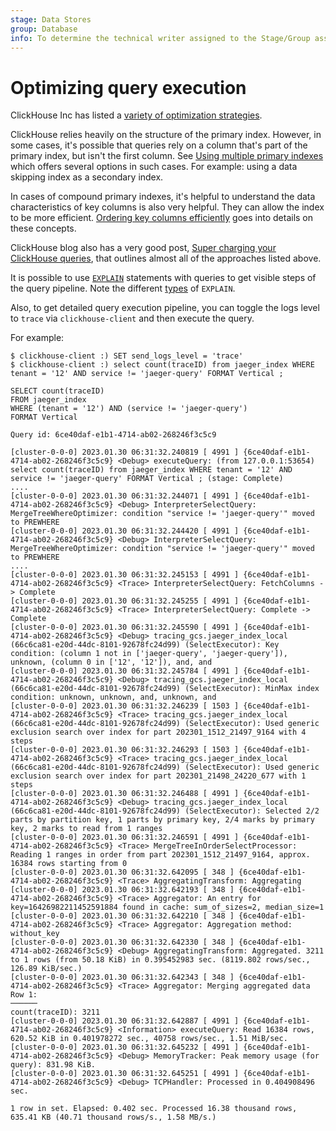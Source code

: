 ```yaml
---
stage: Data Stores
group: Database
info: To determine the technical writer assigned to the Stage/Group associated with this page, see https://about.gitlab.com/handbook/product/ux/technical-writing/#assignments
---
```


# Optimizing query execution

ClickHouse Inc has listed a [variety of optimization strategies](https://clickhouse.com/docs/en/optimize/).

ClickHouse relies heavily on the structure of the primary index. However, in some cases, it's possible that queries rely on a column that's part of the primary index, but isn't the first column. See [Using multiple primary indexes](https://clickhouse.com/docs/en/guides/improving-query-performance/sparse-primary-indexes/sparse-primary-indexes-multiple) which offers several options in such cases. For example: using a data skipping index as a secondary index.

In cases of compound primary indexes, it's helpful to understand the data characteristics of key columns is also very helpful. They can allow the index to be more efficient. [Ordering key columns efficiently](https://clickhouse.com/docs/en/guides/improving-query-performance/sparse-primary-indexes/sparse-primary-indexes-cardinality) goes into details on these concepts.

ClickHouse blog also has a very good post, [Super charging your ClickHouse queries](https://clickhouse.com/blog/clickhouse-faster-queries-with-projections-and-primary-indexes), that outlines almost all of the approaches listed above.

It is possible to use [`EXPLAIN`](https://clickhouse.com/docs/en/sql-reference/statements/explain/) statements with queries to get visible steps of the query pipeline. Note the different [types](https://clickhouse.com/docs/en/sql-reference/statements/explain/#explain-types) of `EXPLAIN`.

Also, to get detailed query execution pipeline, you can toggle the logs level to `trace` via `clickhouse-client` and then execute the query.

For example:

```plaintext
$ clickhouse-client :) SET send_logs_level = 'trace'
$ clickhouse-client :) select count(traceID) from jaeger_index WHERE tenant = '12' AND service != 'jaeger-query' FORMAT Vertical ;

SELECT count(traceID)
FROM jaeger_index
WHERE (tenant = '12') AND (service != 'jaeger-query')
FORMAT Vertical

Query id: 6ce40daf-e1b1-4714-ab02-268246f3c5c9

[cluster-0-0-0] 2023.01.30 06:31:32.240819 [ 4991 ] {6ce40daf-e1b1-4714-ab02-268246f3c5c9} <Debug> executeQuery: (from 127.0.0.1:53654) select count(traceID) from jaeger_index WHERE tenant = '12' AND service != 'jaeger-query' FORMAT Vertical ; (stage: Complete)
....
[cluster-0-0-0] 2023.01.30 06:31:32.244071 [ 4991 ] {6ce40daf-e1b1-4714-ab02-268246f3c5c9} <Debug> InterpreterSelectQuery: MergeTreeWhereOptimizer: condition "service != 'jaeger-query'" moved to PREWHERE
[cluster-0-0-0] 2023.01.30 06:31:32.244420 [ 4991 ] {6ce40daf-e1b1-4714-ab02-268246f3c5c9} <Debug> InterpreterSelectQuery: MergeTreeWhereOptimizer: condition "service != 'jaeger-query'" moved to PREWHERE
....
[cluster-0-0-0] 2023.01.30 06:31:32.245153 [ 4991 ] {6ce40daf-e1b1-4714-ab02-268246f3c5c9} <Trace> InterpreterSelectQuery: FetchColumns -> Complete
[cluster-0-0-0] 2023.01.30 06:31:32.245255 [ 4991 ] {6ce40daf-e1b1-4714-ab02-268246f3c5c9} <Trace> InterpreterSelectQuery: Complete -> Complete
[cluster-0-0-0] 2023.01.30 06:31:32.245590 [ 4991 ] {6ce40daf-e1b1-4714-ab02-268246f3c5c9} <Debug> tracing_gcs.jaeger_index_local (66c6ca81-e20d-44dc-8101-92678fc24d99) (SelectExecutor): Key condition: (column 1 not in ['jaeger-query', 'jaeger-query']), unknown, (column 0 in ['12', '12']), and, and
[cluster-0-0-0] 2023.01.30 06:31:32.245784 [ 4991 ] {6ce40daf-e1b1-4714-ab02-268246f3c5c9} <Debug> tracing_gcs.jaeger_index_local (66c6ca81-e20d-44dc-8101-92678fc24d99) (SelectExecutor): MinMax index condition: unknown, unknown, and, unknown, and
[cluster-0-0-0] 2023.01.30 06:31:32.246239 [ 1503 ] {6ce40daf-e1b1-4714-ab02-268246f3c5c9} <Trace> tracing_gcs.jaeger_index_local (66c6ca81-e20d-44dc-8101-92678fc24d99) (SelectExecutor): Used generic exclusion search over index for part 202301_1512_21497_9164 with 4 steps
[cluster-0-0-0] 2023.01.30 06:31:32.246293 [ 1503 ] {6ce40daf-e1b1-4714-ab02-268246f3c5c9} <Trace> tracing_gcs.jaeger_index_local (66c6ca81-e20d-44dc-8101-92678fc24d99) (SelectExecutor): Used generic exclusion search over index for part 202301_21498_24220_677 with 1 steps
[cluster-0-0-0] 2023.01.30 06:31:32.246488 [ 4991 ] {6ce40daf-e1b1-4714-ab02-268246f3c5c9} <Debug> tracing_gcs.jaeger_index_local (66c6ca81-e20d-44dc-8101-92678fc24d99) (SelectExecutor): Selected 2/2 parts by partition key, 1 parts by primary key, 2/4 marks by primary key, 2 marks to read from 1 ranges
[cluster-0-0-0] 2023.01.30 06:31:32.246591 [ 4991 ] {6ce40daf-e1b1-4714-ab02-268246f3c5c9} <Trace> MergeTreeInOrderSelectProcessor: Reading 1 ranges in order from part 202301_1512_21497_9164, approx. 16384 rows starting from 0
[cluster-0-0-0] 2023.01.30 06:31:32.642095 [ 348 ] {6ce40daf-e1b1-4714-ab02-268246f3c5c9} <Trace> AggregatingTransform: Aggregating
[cluster-0-0-0] 2023.01.30 06:31:32.642193 [ 348 ] {6ce40daf-e1b1-4714-ab02-268246f3c5c9} <Trace> Aggregator: An entry for key=16426982211452591884 found in cache: sum_of_sizes=2, median_size=1
[cluster-0-0-0] 2023.01.30 06:31:32.642210 [ 348 ] {6ce40daf-e1b1-4714-ab02-268246f3c5c9} <Trace> Aggregator: Aggregation method: without_key
[cluster-0-0-0] 2023.01.30 06:31:32.642330 [ 348 ] {6ce40daf-e1b1-4714-ab02-268246f3c5c9} <Debug> AggregatingTransform: Aggregated. 3211 to 1 rows (from 50.18 KiB) in 0.395452983 sec. (8119.802 rows/sec., 126.89 KiB/sec.)
[cluster-0-0-0] 2023.01.30 06:31:32.642343 [ 348 ] {6ce40daf-e1b1-4714-ab02-268246f3c5c9} <Trace> Aggregator: Merging aggregated data
Row 1:
──────
count(traceID): 3211
[cluster-0-0-0] 2023.01.30 06:31:32.642887 [ 4991 ] {6ce40daf-e1b1-4714-ab02-268246f3c5c9} <Information> executeQuery: Read 16384 rows, 620.52 KiB in 0.401978272 sec., 40758 rows/sec., 1.51 MiB/sec.
[cluster-0-0-0] 2023.01.30 06:31:32.645232 [ 4991 ] {6ce40daf-e1b1-4714-ab02-268246f3c5c9} <Debug> MemoryTracker: Peak memory usage (for query): 831.98 KiB.
[cluster-0-0-0] 2023.01.30 06:31:32.645251 [ 4991 ] {6ce40daf-e1b1-4714-ab02-268246f3c5c9} <Debug> TCPHandler: Processed in 0.404908496 sec.

1 row in set. Elapsed: 0.402 sec. Processed 16.38 thousand rows, 635.41 KB (40.71 thousand rows/s., 1.58 MB/s.)
```
